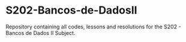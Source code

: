 # S202-Bancos-de-DadosII
Repository containing all codes, lessons and resolutions for the S202 - Bancos de Dados II Subject.
